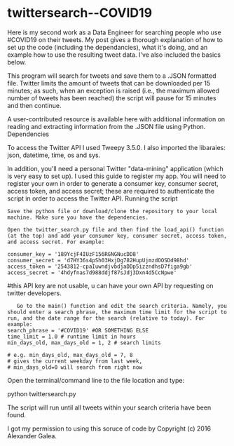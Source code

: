 # twittersearch--COVID19
Here is my second work as a Data Engineer for searching people who use #COVID19 on their tweets. 
My post gives a thorough explanation of how to set up the code (including the dependancies), what it's doing, and an example how to use the resulting tweet data. I've also included the basics below.

This program will search for tweets and save them to a .JSON formatted file. Twitter limits the amount of tweets that can be downloaded per 15 minutes; as such, when an exception is raised (i.e., the maximum allowed number of tweets has been reached) the script will pause for 15 minutes and then continue.

A user-contributed resource is available here with additional information on reading and extracting information from the .JSON file using Python.
Dependencies

To access the Twitter API I used Tweepy 3.5.0. I also imported the libaraies: json, datetime, time, os and sys.

In addition, you'll need a personal Twitter "data-mining" application (which is very easy to set up). I used this guide to register my app. You will need to register your own in order to generate a consumer key, consumer secret, access token, and access secret; these are required to authenticate the script in order to access the Twitter API.
Running the script

    Save the python file or download/clone the repository to your local machine. Make sure you have the dependencies.

    Open the twitter_search.py file and then find the load_api() function (at the top) and add your consumer key, consumer secret, access token, and access secret. For example:

    consumer_key = '189YcjF4IUzF156RGNGNucDD8'
    consumer_secret = 'd7HY36s4pSh03HxjDg782HupUjmzdOOSDd98hd'
    access_token = '2543812-cpaIuwndjvbdjaDDp5izzndhsD7figa9gb'
    access_secret = '4hdyfnas7d988ddjf87sJdj3Dxn4d5CcNpwe'

#this API key are not usable, u can have your own API by requesting on twitter developers.

       Go to the main() function and edit the search criteria. Namely, you should enter a search phrase, the maximum time limit for the script to run, and the date range for the search (relative to today). For example:
    search_phrase = '#COVID19' #OR SOMETHING ELSE
    time_limit = 1.0 # runtime limit in hours
    min_days_old, max_days_old = 1, 2 # search limits

    # e.g. min_days_old, max_days_old = 7, 8
    # gives the current weekday from last week,
    # min_days_old=0 will search from right now



Open the terminal/command line to the file location and type:

python twittersearch.py

The script will run until all tweets within your search criteria have been found.

I got my permission to using this soruce of code by Copyright (c) 2016 Alexander Galea.

